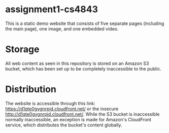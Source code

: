 # assignment1-cs4843

This is a static demo website that consists of five separate pages (including the main page), one image, and one embedded video.

# Storage

All web content as seen in this repository is stored on an Amazon S3 bucket, which has been set up to be completely inaccessible to the public.

# Distribution

The website is accessible through this link: https://d1qte0gvgnrpjd.cloudfront.net/ or the insecure http://d1qte0gvgnrpjd.cloudfront.net/. While the S3 bucket is inaccessible normally inaccessible, an exception is made for Amazon's CloudFront service, which distributes the bucket's content globally.

